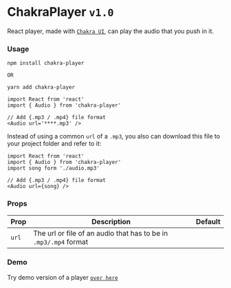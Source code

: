 # ChakraPlayer  `v1.0`
React player, made with [`Chakra UI`](https://chakra-ui.com/), can play the audio that you push in it.

### Usage

```shell
npm install chakra-player

OR

yarn add chakra-player
```

```shell
import React from 'react'
import { Audio } from 'chakra-player'

// Add {.mp3 / .mp4} file format
<Audio url='****.mp3' />
```

Instead of using a common `url` of a `.mp3`, you also can download this file to your project folder and refer to it:

```shell 
import React from 'react'
import { Audio } from 'chakra-player'
import song form './audio.mp3'

// Add {.mp3 / .mp4} file format
<Audio url={song} />
```

### Props

Prop | Description | Default
---- | ----------- | -------
`url` | The url or file of an audio that has to be in `.mp3/.mp4` format

### Demo

Try demo version of a player [`over here`](https://greendevald1523.github.io/player/)
